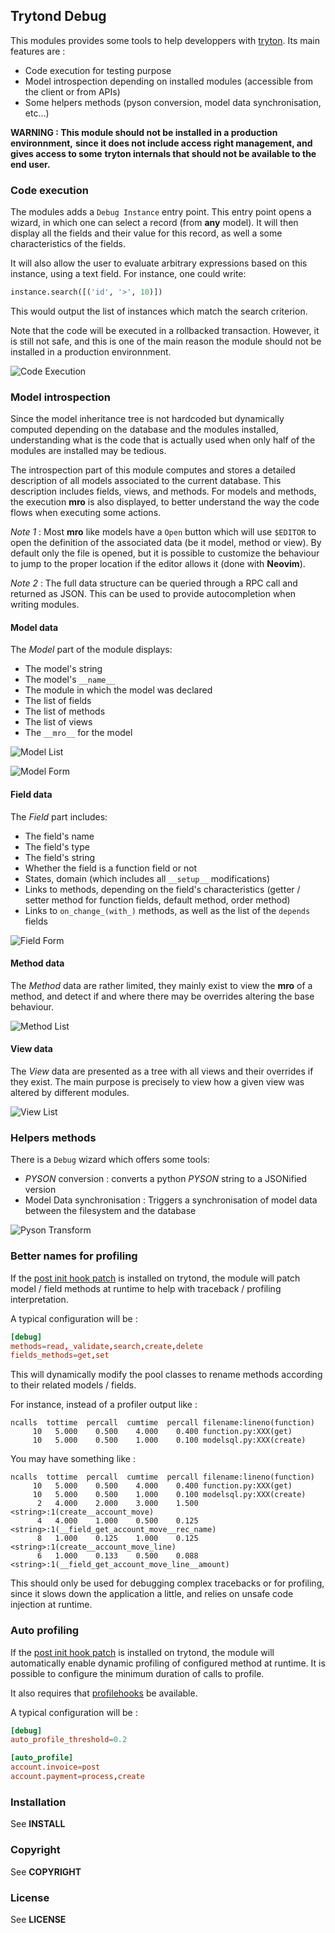 ## Trytond Debug

This modules provides some tools to help developpers with
[tryton](http://www.tryton.org). Its main features are :
- Code execution for testing purpose
- Model introspection depending on installed modules (accessible from the
client or from APIs)
- Some helpers methods (pyson conversion, model data synchronisation,  etc...)

**WARNING : This module should not be installed in a production environnment,**
**since it does not include access right management, and gives access to some**
**tryton internals that should not be available to the end user.**

### Code execution

The modules adds a `Debug Instance` entry point. This entry point opens a
wizard, in which one can select a record (from **any** model). It will then
display all the fields and their value for this record, as well a some
characteristics of the fields.

It will also allow the user to evaluate arbitrary expressions based on this
instance, using a text field. For instance, one could write:

```python
instance.search([('id', '>', 10)])
```

This would output the list of instances which match the search criterion.

Note that the code will be executed in a rollbacked transaction. However, it is
still not safe, and this is one of the main reason the module should not be
installed in a production environnment.

![Code Execution](img/debug_model_wizard.png)

### Model introspection

Since the model inheritance tree is not hardcoded but dynamically computed
depending on the database and the modules installed, understanding what is the
code that is actually used when only half of the modules are installed may be
tedious.

The introspection part of this module computes and stores a detailed
description of all models associated to the current database. This description
includes fields, views, and methods. For models and methods, the execution
**mro** is also displayed, to better understand the way the code flows when
executing some actions.

_Note 1_ : Most **__mro__** like models have a `Open` button which will use
`$EDITOR` to open the definition of the associated data (be it model, method or
view). By default only the file is opened, but it is possible to customize the
behaviour to jump to the proper location if the editor allows it (done with
**Neovim**).

_Note 2_ : The full data structure can be queried through a RPC call and
returned as JSON. This can be used to provide autocompletion when writing
modules.

#### Model data

The *Model* part of the module displays:
- The model's string
- The model's `__name__`
- The module in which the model was declared
- The list of fields
- The list of methods
- The list of views
- The `__mro__` for the model

![Model List](img/debug_model_tree.png)

![Model Form](img/debug_model_form.png)

#### Field data

The *Field* part includes:
- The field's name
- The field's type
- The field's string
- Whether the field is a function field or not
- States, domain (which includes all `__setup__` modifications)
- Links to methods, depending on the field's characteristics (getter / setter
method for function fields, default method, order method)
- Links to `on_change_(with_)` methods, as well as the list of the `depends`
fields

![Field Form](img/debug_field_form.png)

#### Method data

The *Method* data are rather limited, they mainly exist to view the **__mro__**
of a method, and detect if and where there may be overrides altering the base
behaviour.

![Method List](img/debug_method_list.png)

#### View data

The *View* data are presented as a tree with all views and their overrides if
they exist. The main purpose is precisely to view how a given view was altered
by different modules.

![View List](img/debug_view_list.png)

### Helpers methods

There is a `Debug` wizard which offers some tools:
- *PYSON* conversion : converts a python *PYSON* string to a JSONified version
- Model Data synchronisation : Triggers a synchronisation of model data between
the filesystem and the database

![Pyson Transform](img/debug_pyson_transform.png)

### Better names for profiling

If the [post init hook patch](https://github.com/coopengo/trytond/commit/e68b71f)
is installed on trytond, the module will patch model / field methods at runtime
to help with traceback / profiling interpretation.

A typical configuration will be :

```conf
[debug]
methods=read,_validate,search,create,delete
fields_methods=get,set
```

This will dynamically modify the pool classes to rename methods according to
their related models / fields.

For instance, instead of a profiler output like :

```
ncalls  tottime  percall  cumtime  percall filename:lineno(function)
     10   5.000    0.500    4.000    0.400 function.py:XXX(get)
     10   5.000    0.500    1.000    0.100 modelsql.py:XXX(create)
```

You may have something like :

```
ncalls  tottime  percall  cumtime  percall filename:lineno(function)
     10   5.000    0.500    4.000    0.400 function.py:XXX(get)
     10   5.000    0.500    1.000    0.100 modelsql.py:XXX(create)
      2   4.000    2.000    3.000    1.500 <string>:1(create__account_move)
      4   4.000    1.000    0.500    0.125 <string>:1(__field_get_account_move__rec_name)
      8   1.000    0.125    1.000    0.125 <string>:1(create__account_move_line)
      6   1.000    0.133    0.500    0.088 <string>:1(__field_get_account_move_line__amount)
```

This should only be used for debugging complex tracebacks or for profiling,
since it slows down the application a little, and relies on unsafe code
injection at runtime.

### Auto profiling

If the [post init hook patch](https://github.com/coopengo/trytond/commit/e68b71f)
is installed on trytond, the module will automatically enable dynamic profiling
of configured method at runtime. It is possible to configure the minimum
duration of calls to profile.

It also requires that [profilehooks](https://pypi.python.org/pypi/profilehooks)
be available.

A typical configuration will be :

```conf
[debug]
auto_profile_threshold=0.2

[auto_profile]
account.invoice=post
account.payment=process,create
```

### Installation

See **INSTALL**

### Copyright

See **COPYRIGHT**

### License

See **LICENSE**
